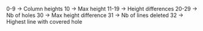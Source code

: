 0-9 -> Column heights
10 -> Max height
11-19 -> Height differences
20-29 -> Nb of holes
30 -> Max height difference
31 -> Nb of lines deleted
32 -> Highest line with covered hole